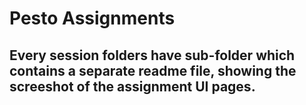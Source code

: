 # Pesto Assignments

## Every session folders have sub-folder which contains a separate readme file, showing the screeshot of the assignment UI pages.

